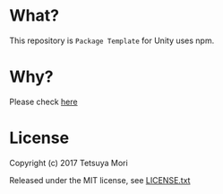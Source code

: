 # What?

This repository is `Package Template` for Unity uses npm.

# Why?

Please check [here](https://github.com/shadowmint/unity-package-template/blob/master/docs/npm.md)

# License

Copyright (c) 2017 Tetsuya Mori

Released under the MIT license, see [LICENSE.txt](LICENSE.txt)

